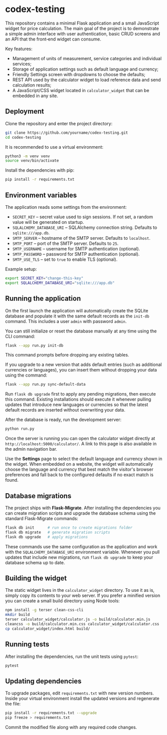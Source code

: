# codex-testing

This repository contains a minimal Flask application and a small JavaScript
widget for price calculation. The main goal of the project is to demonstrate a
simple admin interface with user authentication, basic CRUD screens and an API
that the front‑end widget can consume.

Key features:

- Management of units of measurement, service categories and individual
  services;
- Storage of application settings such as default language and currency;
- Friendly Settings screen with dropdowns to choose the defaults;
- REST API used by the calculator widget to load reference data and send
  calculation results;
- A JavaScript/CSS widget located in `calculator_widget` that can be embedded in
  any site.

## Deployment

Clone the repository and enter the project directory:

```bash
git clone https://github.com/yourname/codex-testing.git
cd codex-testing
```

It is recommended to use a virtual environment:

```bash
python3 -m venv venv
source venv/bin/activate
```

Install the dependencies with pip:

```bash
pip install -r requirements.txt
```

## Environment variables

The application reads some settings from the environment:

- `SECRET_KEY` – secret value used to sign sessions. If not set, a random
  value will be generated on startup.
- `SQLALCHEMY_DATABASE_URI` – SQLAlchemy connection string. Defaults to
  `sqlite:///app.db`.
- `SMTP_SERVER` – hostname of the SMTP server. Defaults to `localhost`.
- `SMTP_PORT` – port of the SMTP server. Defaults to `25`.
- `SMTP_USERNAME` – username for SMTP authentication (optional).
- `SMTP_PASSWORD` – password for SMTP authentication (optional).
- `SMTP_USE_TLS` – set to `true` to enable TLS (optional).


Example setup:

```bash
export SECRET_KEY="change-this-key"
export SQLALCHEMY_DATABASE_URI="sqlite:///app.db"
```

## Running the application

On the first launch the application will automatically create the SQLite
database and populate it with the same default records as the `init-db`
command. This includes a user `admin` with password `admin`.

You can still initialize or reset the database manually at any time using the
CLI command:

```bash
flask --app run.py init-db
```
This command prompts before dropping any existing tables.

If you upgrade to a new version that adds default entries (such as
additional currencies or languages), you can insert them without dropping
your data using the command:

```bash
flask --app run.py sync-default-data
```
Run `flask db upgrade` first to apply any pending migrations, then execute
this command. Existing installations
should execute it whenever pulling updates that introduce new languages
or currencies so that the latest default records are inserted without
overwriting your data.

After the database is ready, run the development server:

```bash
python run.py
```

Once the server is running you can open the calculator widget directly at
`http://localhost:5000/calculator/`. A link to this page is also available in
the admin navigation bar.

Use the **Settings** page to select the default language and currency shown in
the widget. When embedded on a website, the widget will automatically choose
the language and currency that best match the visitor's browser preferences and
fall back to the configured defaults if no exact match is found.

## Database migrations

The project ships with **Flask-Migrate**. After installing the dependencies you
can create migration scripts and upgrade the database schema using the standard
Flask-Migrate commands:

```bash
flask db init      # run once to create migrations folder
flask db migrate   # generate migration scripts
flask db upgrade   # apply migrations
```

These commands use the same configuration as the application and work with the
`SQLALCHEMY_DATABASE_URI` environment variable.
Whenever you pull updates that include new migrations, run
`flask db upgrade` to keep your database schema up to date.

## Building the widget

The static widget lives in the `calculator_widget` directory. To use it as is,
simply copy its contents to your web server. If you prefer a minified version
you can create a small build directory using Node tools:

```bash
npm install -g terser clean-css-cli
mkdir build
terser calculator_widget/calculator.js -o build/calculator.min.js
cleancss -o build/calculator.min.css calculator_widget/calculator.css
cp calculator_widget/index.html build/
```

## Running tests

After installing the dependencies, run the unit tests using `pytest`:

```bash
pytest
```

## Updating dependencies

To upgrade packages, edit `requirements.txt` with new version numbers. Inside your virtual environment install the updated versions and regenerate the file:

```bash
pip install -r requirements.txt --upgrade
pip freeze > requirements.txt
```

Commit the modified file along with any required code changes.
